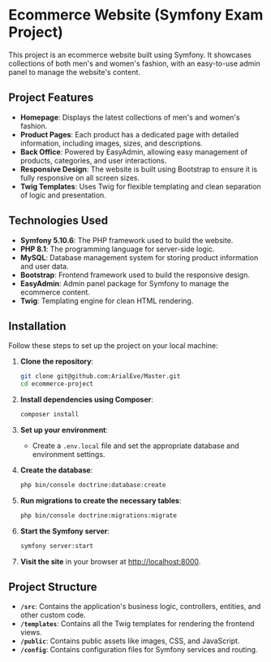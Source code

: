 # Ecommerce Website (Symfony Exam Project)

This project is an ecommerce website built using Symfony. It showcases collections of both men's and women's fashion, with an easy-to-use admin panel to manage the website's content.

## Project Features

- **Homepage**: Displays the latest collections of men's and women's fashion.
- **Product Pages**: Each product has a dedicated page with detailed information, including images, sizes, and descriptions.
- **Back Office**: Powered by EasyAdmin, allowing easy management of products, categories, and user interactions.
- **Responsive Design**: The website is built using Bootstrap to ensure it is fully responsive on all screen sizes.
- **Twig Templates**: Uses Twig for flexible templating and clean separation of logic and presentation.

## Technologies Used

- **Symfony 5.10.6**: The PHP framework used to build the website.
- **PHP 8.1**: The programming language for server-side logic.
- **MySQL**: Database management system for storing product information and user data.
- **Bootstrap**: Frontend framework used to build the responsive design.
- **EasyAdmin**: Admin panel package for Symfony to manage the ecommerce content.
- **Twig**: Templating engine for clean HTML rendering.

## Installation

Follow these steps to set up the project on your local machine:

1. **Clone the repository**:
    ```bash
    git clone git@github.com:ArialEve/Master.git
    cd ecommerce-project
    ```

2. **Install dependencies using Composer**:
    ```bash
    composer install
    ```

3. **Set up your environment**:
    - Create a `.env.local` file and set the appropriate database and environment settings.

4. **Create the database**:
    ```bash
    php bin/console doctrine:database:create
    ```

5. **Run migrations to create the necessary tables**:
    ```bash
    php bin/console doctrine:migrations:migrate
    ```

6. **Start the Symfony server**:
    ```bash
    symfony server:start
    ```

7. **Visit the site** in your browser at [http://localhost:8000](http://localhost:8000).


## Project Structure

- **`/src`**: Contains the application's business logic, controllers, entities, and other custom code.
- **`/templates`**: Contains all the Twig templates for rendering the frontend views.
- **`/public`**: Contains public assets like images, CSS, and JavaScript.
- **`/config`**: Contains configuration files for Symfony services and routing.